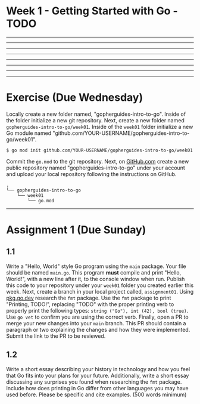 # Week 1 - Getting Started with Go - TODO

---

<include src="basics.md"></include>

---

<include src="strings.md"></include>

---

<include src="utf8.md"></include>

---

<include src="numbers.md"></include>

---

<include src="booleans.md"></include>

---

<include src="variables.md"></include>

---

<include src="constants.md"></include>

---

# Exercise (Due Wednesday)

Locally create a new folder named, "gopherguides-intro-to-go". Inside of the folder initialize a new git repository. Next, create a new folder named `gopherguides-intro-to-go/week01`. Inside of the `week01` folder initialize a new Go module named "github.com/YOUR-USERNAME/gopherguides-intro-to-go/week01".

```
$ go mod init github.com/YOUR-USERNAME/gopherguides-intro-to-go/week01
```

Commit the `go.mod` to the git repository.  Next, on [GitHub.com](https://github.com/) create a new public repository named "gopherguides-intro-to-go" under your account and upload your local repository following the instructions on GitHub.

```text
.
└── gopherguides-intro-to-go
    └── week01
        └── go.mod
```

---

# Assignment 1 (Due Sunday)

## 1.1

Write a "Hello, World" style Go program using the `main` package. Your file should be named `main.go`. This program **must** compile and print "Hello, World!", with a new line after it, to the console window when run. Publish this code to your repository under your `week01` folder you created earlier this week. Next, create a branch in your local project called, `assignment01`. Using [pkg.go.dev](pkg.go.dev) research the `fmt` package. Use the `fmt` package to print "Printing, TODO!", replacing "TODO" with the proper printing verb to properly print the following types: `string ("Go"), int (42), bool (true)`. Use `go vet` to confirm you are using the correct verb. Finally, open a PR to merge your new changes into your `main` branch. This PR should contain a paragraph or two explaining the changes and how they were implemented. Submit the link to the PR to be reviewed.

## 1.2

Write a short essay describing your history in technology and how you feel that Go fits into your plans for your future. Additionally, write a short essay discussing any surprises you found when researching the `fmt` package. Include how does printing in Go differ from other languages you may have used before. Please be specific and cite examples. (500 words minimum)
